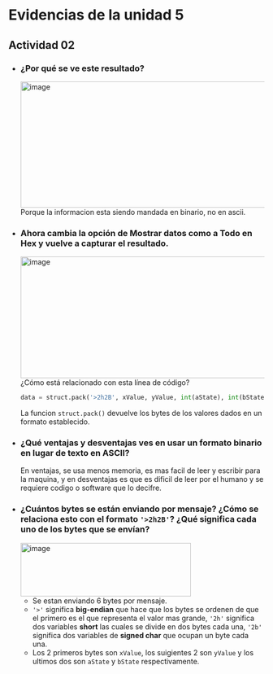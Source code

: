 
# Evidencias de la unidad 5

## Actividad 02

* ### ¿Por qué se ve este resultado?
  <img width="996" height="248" alt="image" src="https://github.com/user-attachments/assets/1c1781b0-b1da-4eb9-a4ba-99d7240770c5" />
  Porque la informacion esta siendo mandada en binario, no en ascii.
* ### Ahora cambia la opción de Mostrar datos como a Todo en Hex y vuelve a capturar el resultado.
  <img width="986" height="239" alt="image" src="https://github.com/user-attachments/assets/9c74c974-0080-4d8c-b6e8-ad72ea3d535f" />
  ¿Cómo está relacionado con esta línea de código?
  
  ```py
  data = struct.pack('>2h2B', xValue, yValue, int(aState), int(bState))
  ```
  La funcion ``struct.pack()`` devuelve los bytes de los valores dados en un formato establecido.
  
* ### ¿Qué ventajas y desventajas ves en usar un formato binario en lugar de texto en ASCII?
  En ventajas, se usa menos memoria, es mas facil de leer y escribir para la maquina, y en desventajas es que es dificil de leer por el humano y se requiere codigo o software que lo decifre.
* ### ¿Cuántos bytes se están enviando por mensaje? ¿Cómo se relaciona esto con el formato ``'>2h2B'``? ¿Qué significa cada uno de los bytes que se envían?
  <img width="335" height="105" alt="image" src="https://github.com/user-attachments/assets/69a20744-6bad-4a4d-adaf-e5559bf6eda6" />
  
  * Se estan enviando 6 bytes por mensaje.
  * ``'>'`` significa **big-endian** que hace que los bytes se ordenen de que el primero es el que representa el valor mas grande, ``'2h'`` significa dos variables **short** las cuales se divide en dos bytes cada una, ``'2b'`` significa dos variables de **signed char** que ocupan un byte cada una.
  * Los 2 primeros bytes son ``xValue``, los suigientes 2 son ``yValue`` y los ultimos dos son ``aState`` y ``bState`` respectivamente.
